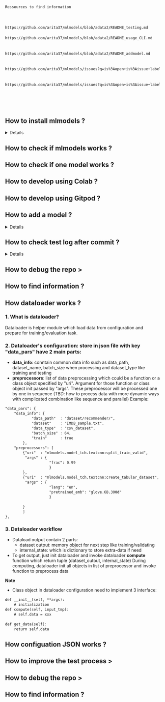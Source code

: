 
```bash

Ressources to find information



https://github.com/arita37/mlmodels/blob/adata2/README_testing.md

https://github.com/arita37/mlmodels/blob/adata2/README_usage_CLI.md


https://github.com/arita37/mlmodels/blob/adata2/README_addmodel.md


https://github.com/arita37/mlmodels/issues?q=is%3Aopen+is%3Aissue+label%3Adev-documentation


https://github.com/arita37/mlmodels/issues?q=is%3Aopen+is%3Aissue+label%3Adev-documentation






```




## How to install mlmodels ?
<details>


</details>


## How to check if mlmodels works ?




## How to check if  one model works ?





## How to develop using Colab ?


## How to develop using Gitpod ?









## How to add  a model ?
<details>
To add new model fork the repo. Inside the mlmodels directory we have multiple subdirectories named like model_keras, model_sklearn and so on the idea is to use **model_** before the type of framework you want to use. Now once you have decided the frame work create appripriately named model file and config file as described in the read me doc [README_addmodel.md](docs\README_docs\README_addmodel.md). The same model structure and config allows us to do the testing of all the models easily.
</details>



## How to check test log after commit ?
<details>
Once the model is added we can do testing on it with commands like this, where model_framework is a placeholder for your selected framework and model_file.json is the config file for your model.

```
ml_models --do fit     --config_file model_framework/model_file.json --config_mode "test" 
```
Here the fit method is tested, you can check the predict fucntionality of the model like this.
```
ml_models --do predict --config_file model_tf/1_lstm.json --config_mode "test"
```
But this is individual testing that we can do to debug our model when we find an error in automatic the test logs.

We have automated testing in our repo and the results are stored in here https://github.com/arita37/mlmodels_store We havemultiple level logs and they are put under different directories as you can see here, log folders have **logs_** at the start.
![Mlmodels Store](imgs/test_repo.PNG?raw=true "Mlmodels Store")
We can focus on the error_list directory to debug our testing errors. Inside the error_list directory we can find the logs of all test cases in directories named at the time they are created
![Error List](imgs/error_list.PNG?raw=true "Error List")
Inside we can see separate files for each test cases which will have the details of the errors.
![Error Logs](imgs/error_logs.PNG?raw=true "Error logs")
For example we can look at the errors for test cli cases named as list_log_test_cli_20200610.md
![Error](imgs/test_cli_error.PNG?raw=true "Error")
We see multiple erros and we can click on the traceback for error 1 which will take us to the line 421 of the log file.
![Error Line](imgs/error_line.PNG?raw=true "Error Line")
We can see that while running the test case at line 418 caused the error, and we can see the error. 
```
ml_models --do fit  --config_file dataset/json/benchmark_timeseries/gluonts_m4.json --config_mode "deepar" 
```
So we fix the erorr by launch the git pod and test the test case again and see it works correctly after that we can commit teh changes and submit the pull request.
</details>


## How to debug the repo >


## How to find information ?













## How dataloader works ?
### 1. What is dataloader?
Dataloader is helper module which load data from configuration and prepare for training/evaluation task.
### 2. Dataloader's configuration: store in json file with key "data_pars" have 2 main parts:
- **data_info**: conntain common data info such as data_path, dataset_name, batch_size when processing and dataset_type like training and testing
- **preprocessors**: list of data preprocessing which could be a function or a class object specified by "uri". Argument for those function or class object init passed by "args". These preprocessor will be processed one by one in sequence (TBD: how to process data with more dynamic ways with complicated combination like sequence and parallel)
Example:
```
"data_pars": {
    "data_info": {
            "data_path"  : "dataset/recommender/",
            "dataset"    : "IMDB_sample.txt",
            "data_type"  : "csv_dataset",
            "batch_size" : 64,
            "train"      : true
        },
    "preprocessors": [
        {"uri"  : "mlmodels.model_tch.textcnn:split_train_valid",
         "args" : {
                    "frac": 0.99
                    }
        },
        {"uri"  : "mlmodels.model_tch.textcnn:create_tabular_dataset",
         "args" : {
                    "lang": "en",
                    "pretrained_emb": "glove.6B.300d"
                    }

        }
        ]
},
```
### 3. Dataloader workflow
- Dataload output contain 2 parts: 
   + dataset output: memory object for next step like training/validating
   + internal_state: which is dictionary to store extra-data if need
- To get output, just init dataloader and invoke dataloader **compute** function which return tuple (dataset_outout, internal_state)
During computing, dataloader init all objects in list of preprocessor and invoke function to preprocess data

**Note**
- Class object in dataloader configuration need to implement 3 interface:
```buildoutcfg
def __init__(self, **args):
    # initialization
def compute(self, input_tmp):
    # self.data = xxx

def get_data(self):
    return self.data
```    

## How configuation JSON works ?





## How to improve the test process >





## How to debug the repo >





## How to find information ?















